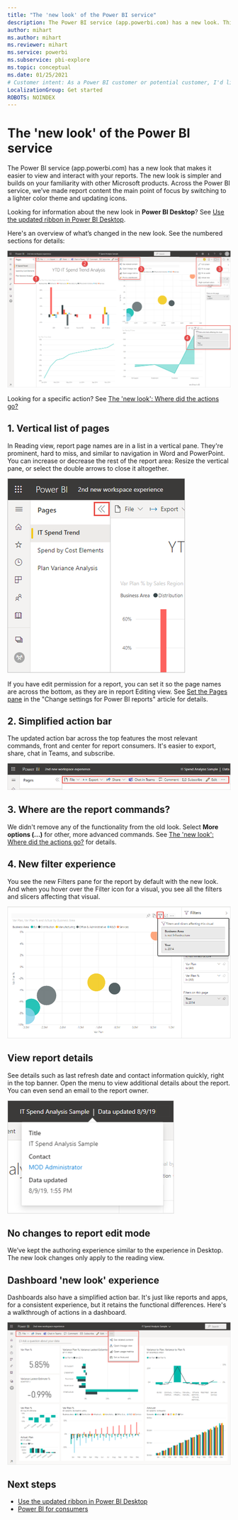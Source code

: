 ```yaml
---
title: "The 'new look' of the Power BI service"
description: The Power BI service (app.powerbi.com) has a new look. This article describes how to navigate reports using the new look. 
author: mihart
ms.author: mihart
ms.reviewer: mihart
ms.service: powerbi
ms.subservice: pbi-explore
ms.topic: conceptual
ms.date: 01/25/2021
# Customer intent: As a Power BI customer or potential customer, I'd like to know what the differences are between the previous look of the Power BI service and the new look
LocalizationGroup: Get started
ROBOTS: NOINDEX
---
```

# The 'new look' of the Power BI service

The Power BI service (app.powerbi.com) has a new look that makes it easier to view and interact with your reports. The new look is simpler and builds on your familiarity with other Microsoft products. Across the Power BI service, we’ve made report content the main point of focus by switching to a lighter color theme and updating icons. 

Looking for information about the new look in **Power BI Desktop**? See [Use the updated ribbon in Power BI Desktop](../create-reports/desktop-ribbon.md).

Here's an overview of what’s changed in the new look. See the numbered sections for details:

![Screenshot of New look overview of changes.](media/service-new-look/power-bi-new-look-changes-callouts.png)

Looking for a specific action? See [The 'new look': Where did the actions go?](service-new-look-where-actions.md)

## 1. Vertical list of pages 
In Reading view, report page names are in a list in a vertical pane. They're prominent, hard to miss, and similar to navigation in Word and PowerPoint. You can increase or decrease the rest of the report area: Resize the vertical pane, or select the double arrows to close it altogether.

![Screenshot of Report page names along the side.](media/service-new-look/power-bi-new-look-report-pages.png)

If you have edit permission for a report, you can set it so the page names are across the bottom, as they are in report Editing view. See [Set the Pages pane](../create-reports/power-bi-report-settings.md#set-the-pages-pane) in the "Change settings for Power BI reports" article for details.

## 2. Simplified action bar 

The updated action bar across the top features the most relevant commands, front and center for report consumers. It's easier to export, share, chat in Teams, and subscribe. 

![Screenshot of New action bar.](media/service-new-look/power-bi-new-look-action-bar.png)

## 3. Where are the report commands?

We didn't remove any of the functionality from the old look. Select **More options (...)** for other, more advanced commands. See [The 'new look': Where did the actions go?](service-new-look-where-actions.md) for details.

## 4. New filter experience

You see the new Filters pane for the report by default with the new look. And when you hover over the Filter icon for a visual, you see all the filters and slicers affecting that visual.

![Screenshot of all the filters and slicers affecting that visual.](media/service-new-look/power-bi-new-look-filters.png)

## View report details 

See details such as last refresh date and contact information quickly, right in the top banner.  Open the menu to view additional details about the report. You can even send an email to the report owner.

![Screenshot of View report details.](media/service-new-look/power-bi-new-look-metadata.png)

## No changes to report edit mode 

We’ve kept the authoring experience similar to the experience in Desktop. The new look changes only apply to the reading view.

## Dashboard 'new look' experience 

Dashboards also have a simplified action bar. It's just like reports and apps, for a consistent experience, but it retains the functional differences. Here's a walkthrough of actions in a dashboard.
 
![Screenshot of Dashboard action bar in new look.](media/service-new-look/power-bi-dashboard-action-bar-new.png)

## Next steps

- [Use the updated ribbon in Power BI Desktop](../create-reports/desktop-ribbon.md)
- [Power BI for consumers](end-user-consumer.md)
